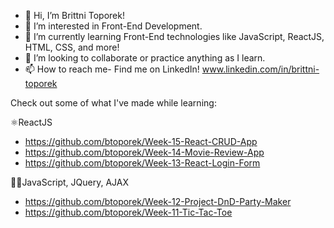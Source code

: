 - 👋 Hi, I’m Brittni Toporek!
- 👀 I’m interested in Front-End Development.
- 🌱 I’m currently learning Front-End technologies like JavaScript, ReactJS, HTML, CSS, and more!
- 💞️ I’m looking to collaborate or practice anything as I learn.
- 📫 How to reach me- Find me on LinkedIn! www.linkedin.com/in/brittni-toporek

Check out some of what I've made while learning:


⚛️ReactJS
- https://github.com/btoporek/Week-15-React-CRUD-App
- https://github.com/btoporek/Week-14-Movie-Review-App
- https://github.com/btoporek/Week-13-React-Login-Form

👩‍💻JavaScript, JQuery, AJAX
- https://github.com/btoporek/Week-12-Project-DnD-Party-Maker
- https://github.com/btoporek/Week-11-Tic-Tac-Toe

<!---

btoporek/btoporek is a ✨ special ✨ repository because its `README.md` (this file) appears on your GitHub profile.
You can click the Preview link to take a look at your changes.
--->
